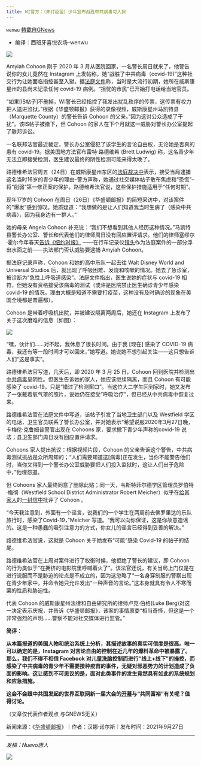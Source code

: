 ```yaml
---
title: WI警方：（未打疫苗）少年宣布战胜中共病毒可入狱
---
```

`wenwu` [轉載自GNews](https://gnews.org/zh-hans/1560065/)

- 编译：西班牙喜悦农场–wenwu


![](https://assets.gnews.org/wp-content/uploads/2021/09/001-6.jpg)

Amyiah Cohoon 刚于 2020 年 3 月从医院回家，一名警长周日就来了，他警告说你的女儿竟然在 Instagram 上发帖称，她“战胜了中共病毒（covid-19)”这种社交行为让她面临指控甚至入狱。据[法庭文件](https://will-law.org/wp-content/uploads/2021/09/cohoon-decision.pdf)称，当时是大流行初期，她所在威斯康星州的县尚未记录任何 covid-19 病例。“担忧的市民”已开始打电话给当地官员。

“如果[IS帖子]不删掉，WI警长已经指控了我发出扰乱秩序的传票，这传票有权力把人送进监狱，”根据《华盛顿邮报》获得的录像视频，威斯康星州马凯特县（Marquette County）的警长告诉 Cohoon 的父亲。”因为这对公众造成了干扰”。该IS帖子被撤下，但 Cohoon 的家人在下个月就这一威胁对警长办公室提起了联邦诉讼。

一名联邦法官最近裁定，警长办公室侵犯了该学生的言论自由权，无论她是否真的患有 covid-19。据美国地方法官布雷特·路德维希 (Brett Ludwig) 称，这名青少年无法立即接受检测，医生建议最终的阴性检测可能来得太晚了。

路德维希法官周五（24日）在威斯康星州东区的[法庭裁决中](https://will-law.org/wp-content/uploads/2021/09/cohoon-decision.pdf)表示，接受当局逮捕这名当时16岁的青少年的理由–警方声称，她通过社交媒体帖子散布焦虑和“恐慌”–将“削弱”第一修正案的保护。路德维希法官说，这些保护措施适用于“任何时期”。

现年17岁的 Cohoon 在周日（26日）《华盛顿邮报》的简短采访中，对该案件的“爆发”感到惊叹。她质疑道：”我想做的是让人们知道我当时生病了（感染中共病毒），因为我身边有一群人。”

她的母亲 Angela Cohoon 补充说：“我们不想看到其他人经历这种情况。”马凯特县警长办公室、警长和代表他们的律师周日没有回应置评请求。他们的律师塞缪尔·霍尔今年春天[告诉《纽约时报》](https://www.nytimes.com/2020/04/21/us/marquette-county-sheriff-instagram-lawsuit.html) ——在行车记录仪[镜头](https://wapo.st/3m0fCU7)作为法庭案件的一部分浮出水面之前——执法部门否认威胁要逮捕 Amyiah Cohoon。

据法庭记录声称，Cohoon 和她的高中乐队一起去往 Walt Disney World and Universal Studios 后，就出现了呼吸困难、发烧和咳嗽的情况。她去了急诊室，被诊断为“急性上呼吸道感染”。法庭文件指出，医生说她的症状与 covid-19 相符，但她没有资格接受该病毒的测试（或许是医院禁止医生确诊青少年感染 covid-19 的情况，理由大概是知道不需要打疫苗，这种没有及时确诊的现象在美国全境都是普遍都）。

Cohoon 是带着呼吸机出院，并被建议隔离两周后，她还在 Instagram 上发布了关于这次磨难的信息（如图）：

![](https://assets.gnews.org/wp-content/uploads/2021/09/002-6.jpg)

“嘿，伙计们……对不起，我休息了很长时间。由于我 [现在] 感染了 COVID-19 病毒，我还有等一段时间才可以回来，”她写道。她说她不想引起关注——这只想告诉人们“这是事实”。

路德维希法官写道，几天后，即 2020 年 3 月 25 日，Cohoon 回到医院并检测出[中共病毒](https://www.washingtonpost.com/coronavirus/?itid=lk_inline_manual_27)呈阴性。但医生告诉她的家人，她应该继续隔离，而且 Cohoon 有可能感染了 covid-19，只是“错过了检测窗口”。当这位大二学生回到家时，她又发布了一张戴着氧气罩的照片，说她仍在接受”呼吸治疗”，但已经从中共病毒中恢复过来。

路德维希法官在法庭文件中写道，该帖子引发了当地卫生部门以及 Westfield 学区的电话，卫生官员联系了警长办公室，并对她表示“希望说服2020年3月27日晚，卡梅伦·克鲁姆普警官出现在 Cohoons 家，要求撤下青少年声称的covid-19 说法；县卫生部门周日没有回应置评请求。

Cohoons 家人提出抗议：根据视频片段，Cohoon 的父亲告诉这个警告，中共病毒测试挑战是众所周知的；“人们需要知道这[病毒]正在发生，当你不能警告他们时，当你又得到一个警长办公室威胁要把人们投入监狱时，这让人们出于危险中，”他埋怨道。

但 Cohoons 家人最终同意了删除此贴；同一天，韦斯特菲尔德学区管理员罗伯特·梅彻（Westfield School District Administrator Robert Meicher）似乎在[给其家人](https://web.archive.org/web/20200429024825/https://www.westfield.k12.wi.us/cms_files/resources/district%20update%203-27-20.pdf)的[一封信中](https://web.archive.org/web/20200429024825/https://www.westfield.k12.wi.us/cms_files/resources/district%20update%203-27-20.pdf)批评了 Cohoon 。

“今天我注意到，外面有一个谣言，说我们的一个学生在两周前去佛罗里达的乐队旅行时，感染了Covid-19，”Meicher 写道。“我可以向你保证，这是你故意造谣的。这是一种愚蠢的吸引注意力的方式，你女儿的谣言已经得到妥善的解决。”

路德维希法官说，这就是 Cohoon 关于她发布“可能”感染 Covid-19 的帖子的结尾。

路德维希法官在上周对案件进行了权衡时候，他拒绝了警长的建议，即 Cohoon 的行为类似于“在拥挤的电影院里呼喊着火了”。该法官还说，有关当局上门仅是在进行说服而不是胁迫的论点是不成立的，因为这忽略了“一名身穿制服的警察出现在青少年家中，并命令她只允许发出“一种声音的言论。”这本身就具有令人不寒而栗的性质和胁迫性。

代表 Cohoon 的威斯康星州法律和自由研究所的律师卢克·伯格(Luke Berg)对这一决定表示庆祝，并告诉《华盛顿邮报》，该案的事情原委“相当奇怪，但这是一个非常强烈的声明……警察不能对社交媒体进行监管。”

**简评：**

**从本篇报道的美国人物和统治系统上分析，其描述故事的真实可信度是很高。唯一可以确定的是，Instagram 对言论自由的控制在近几年的爆料革命中被暴露了。那么，我们不得不相信 Facebook 对儿童洗脑控制而进行“线上+线下”的操控，而感染了中共病毒的青少年不需要接种疫苗的事件，无疑对邪恶势力的计划造成了负面的影响。这让感到不可思议的是，面对此类事件的发生竟然具有如此的系统规划和应急措施。**

**这会不会跟中共国发起的世界互联网新一届大会的[开幕](https://gnews.org/zh-hans/1557472/)与“共同富裕”有关呢？值得讨论。**

（文章仅代表作者观点 与GNEWS无关）

新闻来源：《[华盛顿邮报](https://www.washingtonpost.com/nation/2021/09/27/amyiah-cohoon-sheriff-lawsuit-covid/)》｜作者：汉娜·诺尔斯｜发布时间：2021年9月27日

* * *

*发稿：Nuevo唐人*

![](https://assets.gnews.org/wp-content/uploads/2021/09/GNEWS_CH.-2.jpeg)
